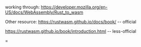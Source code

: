 working through:
<https://developer.mozilla.org/en-US/docs/WebAssembly/Rust_to_wasm>

Other resource:
<https://rustwasm.github.io/docs/book/> -- official

<https://rustwasm.github.io/book/introduction.html> -- less-official

=